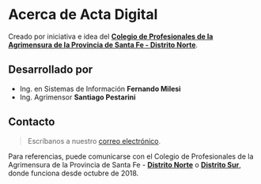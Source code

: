 # Acerca de **Acta Digital**

Creado por iniciativa e idea del [**Colegio de Profesionales de la Agrimensura de la Provincia de Santa Fe - Distrito Norte**](http://www.copasfn.org.ar).

## Desarrollado por

- Ing. en Sistemas de Información **Fernando Milesi**
- Ing. Agrimensor **Santiago Pestarini**

## Contacto

> Escríbanos a nuestro [correo electrónico](mailto:info@actadigital.com.ar).

Para referencias, puede comunicarse con el Colegio de Profesionales de la Agrimensura de la Provincia de Santa Fe - [**Distrito Norte**](http://www.copasfn.org.ar) o [**Distrito Sur**](http://www.copa.org.ar), donde funciona desde octubre de 2018.
